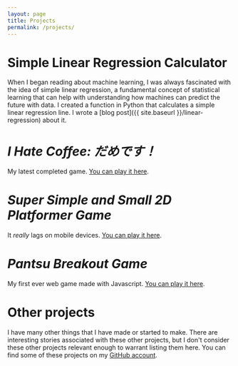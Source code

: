```yaml
---
layout: page
title: Projects
permalink: /projects/
---
```


# Simple Linear Regression Calculator

When I began reading about machine learning, I was always fascinated with the idea of simple linear regression, a fundamental concept of statistical learning that can help with understanding how machines can predict the future with data. I created a function in Python that calculates a simple linear regression line. I wrote a [blog post]({{ site.baseurl }}/linear-regression) about it.

# *I Hate Coffee: だめです！*

My latest completed game. [You can play it here](https://webdva.github.io/I-Hate-Coffee-/public_html/).

# *Super Simple and Small 2D Platformer Game*

It *really* lags on mobile devices. [You can play it here](https://webdva.github.io/Super-Simple-and-Small-2D-Platformer-Game/public_html/index.html).

# *Pantsu Breakout Game*

My first ever web game made with Javascript. [You can play it here](https://webdva.github.io/Pantsu-Breakout-Game/public_html/).

# Other projects

I have many other things that I have made or started to make. There are interesting stories associated with these other projects, but I don't consider these other projects relevant enough to warrant listing them here. You can find some of these projects on my [GitHub account](https://github.com/webDva).